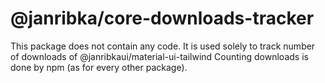# @janribka/core-downloads-tracker

This package does not contain any code.
It is used solely to track number of downloads of @janribkaui/material-ui-tailwind
Counting downloads is done by npm (as for every other package).
